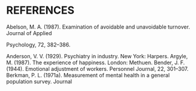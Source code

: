 # REFERENCES

Abelson, M. A. (1987). Examination of avoidable and unavoidable turnover. Journal of Applied

Psychology, 72, 382–386.

Anderson, V. V. (1929). Psychiatry in industry. New York: Harpers. Argyle, M. (1987). The experience of happiness. London: Methuen. Bender, J. F. (1944). Emotional adjustment of workers. Personnel Journal, 22, 301–307. Berkman, P. L. (1971a). Measurement of mental health in a general population survey. Journal